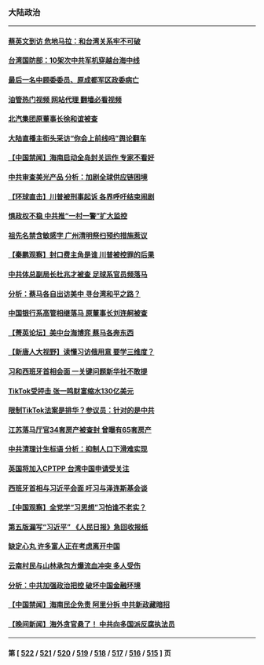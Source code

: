 ### 大陆政治
---
#### [蔡英文到访 危地马拉：和台湾关系牢不可破](../../pages/ncid277/n13963323.md?04020045) 
#### [台湾国防部：10架次中共军机穿越台海中线](../../pages/ncid277/n13963316.md?04020045) 
#### [最后一名中顾委委员、原成都军区政委病亡](../../pages/ncid277/n13963291.md?04020045) 
#### [油管热门视频 网站代理 翻墙必看视频](http://138.2.39.72:81/youtube.html?epic-marker?04020045)
#### [北汽集团原董事长徐和谊被查](../../pages/ncid277/n13963257.md?04020045) 
#### [大陆直播主街头采访“你会上前线吗”舆论翻车](../../pages/ncid277/n13963229.md?04020045) 
#### [【中国禁闻】海南启动全岛封关运作 专家不看好](../../pages/ncid277/n13962822.md?04020045) 
#### [中共审查美光产品 分析：加剧全球供应链困境](../../pages/ncid277/n13963146.md?04020045) 
#### [【环球直击】川普被刑事起诉 各界呼吁结束闹剧](../../pages/ncid277/n13962804.md?04020045) 
#### [惧政权不稳 中共推“一村一警”扩大监控](../../pages/ncid277/n13963063.md?04020045) 
#### [祖先名禁含敏感字 广州清明祭扫预约措施惹议](../../pages/ncid277/n13963038.md?04020045) 
#### [【秦鹏观察】封口费主角是谁 川普被控罪的后果](../../pages/ncid277/n13962862.md?04020045) 
#### [中共体总副局长杜兆才被查 足球系官员频落马](../../pages/ncid277/n13962903.md?04020045) 
#### [分析：蔡马各自出访美中 寻台湾和平之路？](../../pages/ncid277/n13962624.md?04020045) 
#### [中国银行系高管相继落马 原董事长刘连舸被查](../../pages/ncid277/n13962810.md?04020045) 
#### [【菁英论坛】美中台海博弈 蔡马各奔东西](../../pages/ncid277/n13962795.md?04020045) 
#### [【新唐人大视野】读懂习访俄用意 要学三维度？](../../pages/ncid277/n13962789.md?04020045) 
#### [习和西班牙首相会面 一关键问题新华社不敢提](../../pages/ncid277/n13962806.md?04020045) 
#### [TikTok受抨击 张一鸣财富缩水130亿美元](../../pages/ncid277/n13962772.md?04020045) 
#### [限制TikTok法案是排华？参议员：针对的是中共](../../pages/ncid277/n13962784.md?04020045) 
#### [江苏落马厅官34套房产被查封 曾曝有65套房产](../../pages/ncid277/n13962774.md?04020045) 
#### [中共清理计生标语 分析：抑制人口下滑难实现](../../pages/ncid277/n13962782.md?04020045) 
#### [英国将加入CPTPP 台湾中国申请受关注](../../pages/ncid277/n13962671.md?04020045) 
#### [西班牙首相与习近平会面 吁习与泽连斯基会谈](../../pages/ncid277/n13962758.md?04020045) 
#### [【中国观察】全党学“习思想”习怕谁不老实？](../../pages/ncid277/n13962733.md?04020045) 
#### [第五版漏写“习近平” 《人民日报》急回收报纸](../../pages/ncid277/n13962463.md?04020045) 
#### [缺定心丸 许多富人正在考虑离开中国](../../pages/ncid277/n13962259.md?04020045) 
#### [云南村民与山林承包方爆流血冲突 多人受伤](../../pages/ncid277/n13962489.md?04020045) 
#### [分析：中共加强政治把控 破坏中国金融环境](../../pages/ncid277/n13962430.md?04020045) 
#### [【中国禁闻】海南民企免责 阿里分拆 中共新政藏暗招](../../pages/ncid277/n13962071.md?04020045) 
#### [【晚间新闻】海外贪官悬了！ 中共向多国派反腐执法员](../../pages/ncid277/n13962444.md?04020045) 

---
#### 第 [ [522](./522.md?04020045) / [521](./521.md?04020045) / [520](./520.md?04020045) / [519](./519.md?04020045) / [518](./518.md?04020045) / [517](./517.md?04020045) / [516](./516.md?04020045) / [515](./515.md?04020045) ] 页
